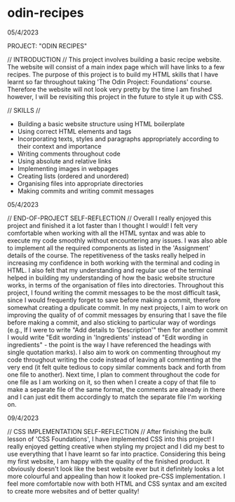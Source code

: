 # odin-recipes

05/4/2023

PROJECT: "ODIN RECIPES"

// INTRODUCTION //
This project involves building a basic recipe website.
The website will consist of a main index page which will have links to a few recipes.
The purpose of this project is to build my HTML skills that I have learnt so far throughout taking 'The Odin Project: Foundations' course. 
Therefore the website will not look very pretty by the time I am finshed however, I will be revisiting this project in the future to style it up with CSS.

// SKILLS //
- Building a basic website structure using HTML boilerplate
- Using correct HTML elements and tags
- Incorporating texts, styles and paragraphs appropriately  according to their context and importance
- Writing comments throughout code
- Using absolute and relative links
- Implementing images in webpages
- Creating lists (ordered and unordered)
- Organising files into appropriate directories
- Making commits and writing commit messages


05/4/2023

// END-OF-PROJECT SELF-REFLECTION //
Overall I really enjoyed this project and finished it a lot faster than I thought I would! I felt very comfortable when working with all the HTML syntax and was able to execute my code smoothly without encountering any issues. I was also able to implement all the required components as listed in the 'Assignment' details of the course. The repetitiveness of the tasks really helped in increasing my confidence in both working with the terminal and coding in HTML. I also felt that my understanding and regular use of the terminal helped in building my understanding of how the basic website structure works, in terms of the organisation of files into directories. Throughout this project, I found writing the commit messages to be the most difficult task, since I would frequently forget to save before making a commit, therefore somewhat creating a dpulicate commit. In my next projects, I aim to work on improving the quality of of commit messages by ensuring that I save the file before making a commit, and also sticking to particular way of wordings (e.g., If I were to write "Add details to 'Description'" then for another commit I would write "Edit wording in 'Ingredients' instead of "Edit wording in ingredients" - the point is the way I have referenced the headings with single quotation marks). I also aim to work on commenting throughout my code throughout writing the code instead of leaving all commenting at the very end (it felt quite tedious to copy similar comments back and forth from one file to another). Next time, I plan to comment throughout the code for one file as I am working on it, so then when I create a copy of that file to make a separate file of the same format, the comments are already in there and I can just edit them accordingly to match the separate file I'm working on.


09/4/2023

// CSS IMPLEMENTATION SELF-REFLECTION // After finishing the bulk lesson of 'CSS Foundations', I have implemented CSS into this project! I really enjoyed getting creative when styling my project and I did my best to use everything that I have learnt so far into practice. Considering this being my first website, I am happy with the quality of the finished product. It obviously doesn't look like the best website ever but it definitely looks a lot more colourful and appealing than how it looked pre-CSS implementation. I feel more comfortable now with both HTML and CSS syntax and am excited to create more websites and of better quality!